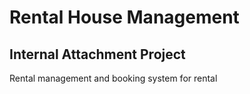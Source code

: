 # Rental House Management
## Internal Attachment Project
Rental management and booking system for rental